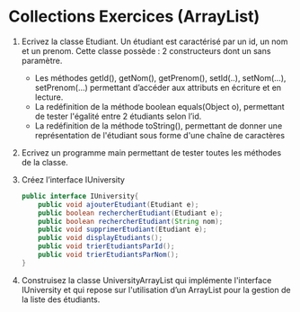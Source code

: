 # Collections Exercices (ArrayList)

1. Ecrivez la classe Etudiant. Un étudiant est caractérisé par un id, un nom et un prenom. Cette classe possède :
2 constructeurs dont un sans paramètre.
    * Les méthodes getId(), getNom(), getPrenom(), setId(..), setNom(...), setPrenom(...) permettant d’accéder aux attributs en écriture et en lecture.
    * La redéfinition de la méthode boolean equals(Object o), permettant de tester l'égalité entre 2 étudiants selon l’id.
    * La redéfinition de la méthode toString(), permettant de donner une représentation de l'étudiant sous forme d'une chaîne de caractères

2. Ecrivez un programme main permettant de tester toutes les méthodes de la classe.
3. Créez l’interface IUniversity
    ```Java
    public interface IUniversity{
        public void ajouterEtudiant(Etudiant e);
        public boolean rechercherEtudiant(Etudiant e);
        public boolean rechercherEtudiant(String nom);
        public void supprimerEtudiant(Etudiant e);
        public void displayEtudiants();
        public void trierEtudiantsParId();
        public void trierEtudiantsParNom();
    }
    ```
4. Construisez la classe UniversityArrayList qui implémente l'interface IUniversity et qui repose sur l'utilisation d’un ArrayList pour la gestion de la liste des étudiants.